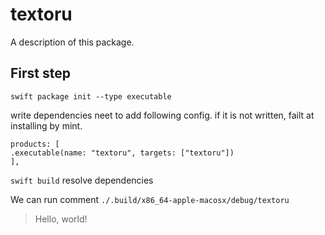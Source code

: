 # textoru

A description of this package.

## First step
`swift package init --type executable`

write dependencies
neet to add following config. if it is not written, failt at installing by mint.
```
products: [
.executable(name: "textoru", targets: ["textoru"])
],
```

`swift build`
resolve dependencies

We can run comment
`./.build/x86_64-apple-macosx/debug/textoru`
> Hello, world!
